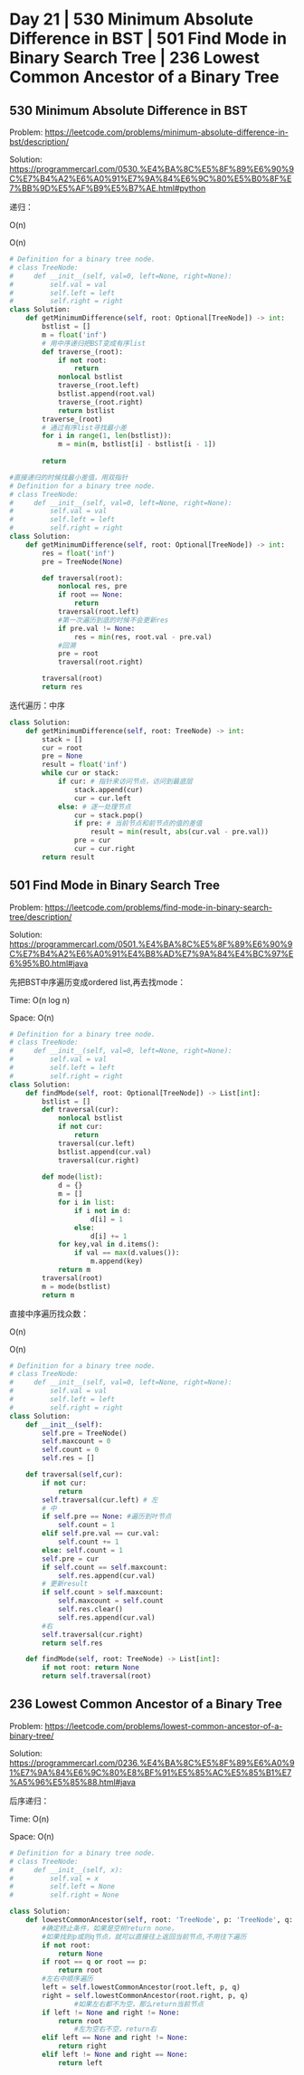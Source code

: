 # Day 21 | 530 Minimum Absolute Difference in BST | 501 Find Mode in Binary Search Tree | 236 Lowest Common Ancestor of a Binary Tree

## 530 Minimum Absolute Difference in BST

Problem: https://leetcode.com/problems/minimum-absolute-difference-in-bst/description/

Solution: https://programmercarl.com/0530.%E4%BA%8C%E5%8F%89%E6%90%9C%E7%B4%A2%E6%A0%91%E7%9A%84%E6%9C%80%E5%B0%8F%E7%BB%9D%E5%AF%B9%E5%B7%AE.html#python

递归：

O(n)

O(n)

```python
# Definition for a binary tree node.
# class TreeNode:
#     def __init__(self, val=0, left=None, right=None):
#         self.val = val
#         self.left = left
#         self.right = right
class Solution:
    def getMinimumDifference(self, root: Optional[TreeNode]) -> int:
        bstlist = []
        m = float('inf')
        # 用中序递归把BST变成有序list
        def traverse_(root):
            if not root: 
                return 
            nonlocal bstlist
            traverse_(root.left)
            bstlist.append(root.val)
            traverse_(root.right)
            return bstlist
        traverse_(root)
        # 通过有序list寻找最小差
        for i in range(1, len(bstlist)):
            m = min(m, bstlist[i] - bstlist[i - 1])
        
        return 

#直接递归的时候找最小差值，用双指针
# Definition for a binary tree node.
# class TreeNode:
#     def __init__(self, val=0, left=None, right=None):
#         self.val = val
#         self.left = left
#         self.right = right
class Solution:
    def getMinimumDifference(self, root: Optional[TreeNode]) -> int:
        res = float('inf')
        pre = TreeNode(None)

        def traversal(root):
            nonlocal res, pre
            if root == None:
                return
            traversal(root.left)
            #第一次遍历到底的时候不会更新res
            if pre.val != None:
                res = min(res, root.val - pre.val)
            #回溯
            pre = root
            traversal(root.right)

        traversal(root)
        return res
```

迭代遍历：中序

```python
class Solution:
    def getMinimumDifference(self, root: TreeNode) -> int:
        stack = []
        cur = root
        pre = None
        result = float('inf')
        while cur or stack:
            if cur: # 指针来访问节点，访问到最底层
                stack.append(cur)
                cur = cur.left
            else: # 逐一处理节点
                cur = stack.pop()
                if pre: # 当前节点和前节点的值的差值
                    result = min(result, abs(cur.val - pre.val))
                pre = cur
                cur = cur.right
        return result
```

## 501 Find Mode in Binary Search Tree

Problem: https://leetcode.com/problems/find-mode-in-binary-search-tree/description/

Solution: https://programmercarl.com/0501.%E4%BA%8C%E5%8F%89%E6%90%9C%E7%B4%A2%E6%A0%91%E4%B8%AD%E7%9A%84%E4%BC%97%E6%95%B0.html#java

先把BST中序遍历变成ordered list,再去找mode：

Time: O(n log n)

Space: O(n)

```python
# Definition for a binary tree node.
# class TreeNode:
#     def __init__(self, val=0, left=None, right=None):
#         self.val = val
#         self.left = left
#         self.right = right
class Solution:
    def findMode(self, root: Optional[TreeNode]) -> List[int]:
        bstlist = []
        def traversal(cur):
            nonlocal bstlist
            if not cur:
                return
            traversal(cur.left)
            bstlist.append(cur.val)
            traversal(cur.right)
        
        def mode(list):
            d = {}
            m = []
            for i in list:
                if i not in d:
                    d[i] = 1
                else:
                    d[i] += 1
            for key,val in d.items():
                if val == max(d.values()):
                    m.append(key)
            return m
        traversal(root)
        m = mode(bstlist)
        return m
```

直接中序遍历找众数：

O(n)

O(n)

```python
# Definition for a binary tree node.
# class TreeNode:
#     def __init__(self, val=0, left=None, right=None):
#         self.val = val
#         self.left = left
#         self.right = right
class Solution:
    def __init__(self):
        self.pre = TreeNode()
        self.maxcount = 0
        self.count = 0
        self.res = []

    def traversal(self,cur):
        if not cur:
            return
        self.traversal(cur.left) # 左
        # 中
        if self.pre == None: #遍历到叶节点
            self.count = 1
        elif self.pre.val == cur.val:
            self.count += 1
        else: self.count = 1
        self.pre = cur
        if self.count == self.maxcount:
            self.res.append(cur.val)
        # 更新result
        if self.count > self.maxcount:
            self.maxcount = self.count
            self.res.clear()
            self.res.append(cur.val)
        #右
        self.traversal(cur.right)
        return self.res

    def findMode(self, root: TreeNode) -> List[int]:
        if not root: return None
        return self.traversal(root)
```

## 236 Lowest Common Ancestor of a Binary Tree

Problem: https://leetcode.com/problems/lowest-common-ancestor-of-a-binary-tree/

Solution: https://programmercarl.com/0236.%E4%BA%8C%E5%8F%89%E6%A0%91%E7%9A%84%E6%9C%80%E8%BF%91%E5%85%AC%E5%85%B1%E7%A5%96%E5%85%88.html#java

后序递归：

Time: O(n)

Space: O(n)

```python
# Definition for a binary tree node.
# class TreeNode:
#     def __init__(self, x):
#         self.val = x
#         self.left = None
#         self.right = None

class Solution:
    def lowestCommonAncestor(self, root: 'TreeNode', p: 'TreeNode', q: 'TreeNode') -> 'TreeNode':
        #确定终止条件，如果是空树return none，
        #如果找到p或则q节点，就可以直接往上返回当前节点,不用往下遍历
        if not root:
            return None
        if root == q or root == p:
            return root
        #左右中顺序遍历
        left = self.lowestCommonAncestor(root.left, p, q)
        right = self.lowestCommonAncestor(root.right, p, q)
				#如果左右都不为空，那么return当前节点
        if left != None and right != None:
            return root
				#左为空右不空，return右
        elif left == None and right != None:
            return right
        elif left != None and right == None:
            return left
```